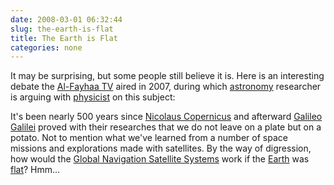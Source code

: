 ```yaml
---
date: 2008-03-01 06:32:44
slug: the-earth-is-flat
title: The Earth is Flat
categories: none
---
```


It may be surprising, but some people still believe it is. Here is an interesting debate the [Al-Fayhaa TV](http://www.alfayhaa.tv/) aired in 2007, during which [astronomy](http://en.wikipedia.org/wiki/Astronomy) researcher is arguing with [physicist](http://en.wikipedia.org/wiki/Physicist) on this subject:









It's been nearly 500 years since [Nicolaus Copernicus](http://en.wikipedia.org/wiki/Nicolaus_Copernicus) and afterward [Galileo Galilei](http://en.wikipedia.org/wiki/Galileo_Galilei) proved with their researches that we do not leave on a plate but on a potato. Not to mention what we've learned from a number of space missions and explorations made with satellites. By the way of digression, how would the [Global Navigation Satellite Systems](http://en.wikipedia.org/wiki/Global_Navigation_Satellite_System) work if the [Earth](http://en.wikipedia.org/wiki/Earth) was [flat](http://en.wikipedia.org/wiki/Flat_Earth)? Hmm...
